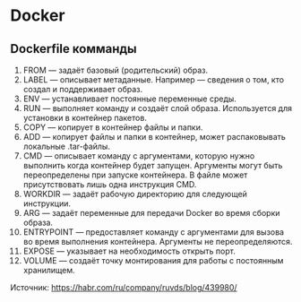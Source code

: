 # Docker


## Dockerfile комманды

1. FROM — задаёт базовый (родительский) образ.
2. LABEL — описывает метаданные. Например — сведения о том, кто создал и поддерживает образ.
3. ENV — устанавливает постоянные переменные среды.
4. RUN — выполняет команду и создаёт слой образа. Используется для установки в контейнер пакетов.
5. COPY — копирует в контейнер файлы и папки.
6. ADD — копирует файлы и папки в контейнер, может распаковывать локальные .tar-файлы.
7. CMD — описывает команду с аргументами, которую нужно выполнить когда контейнер будет запущен. Аргументы могут быть переопределены при запуске контейнера. В файле может присутствовать лишь одна инструкция CMD.
8. WORKDIR — задаёт рабочую директорию для следующей инструкции.
9. ARG — задаёт переменные для передачи Docker во время сборки образа.
10. ENTRYPOINT — предоставляет команду с аргументами для вызова во время выполнения контейнера. Аргументы не переопределяются.
11. EXPOSE — указывает на необходимость открыть порт.
12. VOLUME — создаёт точку монтирования для работы с постоянным хранилищем.

Источник: https://habr.com/ru/company/ruvds/blog/439980/
